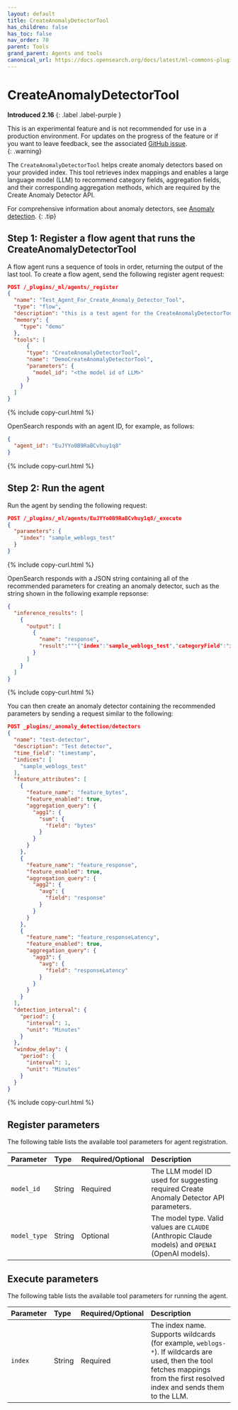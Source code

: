 ```yaml
---
layout: default
title: CreateAnomalyDetectorTool
has_children: false
has_toc: false
nav_order: 70
parent: Tools
grand_parent: Agents and tools
canonical_url: https://docs.opensearch.org/docs/latest/ml-commons-plugin/agents-tools/tools/create-anomaly-detector/
---
```


<!-- vale off -->
# CreateAnomalyDetectorTool
**Introduced 2.16**
{: .label .label-purple }
<!-- vale on -->

This is an experimental feature and is not recommended for use in a production environment. For updates on the progress of the feature or if you want to leave feedback, see the associated [GitHub issue](https://github.com/opensearch-project/skills/issues/337).    
{: .warning}

The `CreateAnomalyDetectorTool` helps create anomaly detectors based on your provided index. This tool retrieves index mappings and enables a large language model (LLM) to recommend category fields, aggregation fields, and their corresponding aggregation methods, which are required by the Create Anomaly Detector API. 

For comprehensive information about anomaly detectors, see [Anomaly detection]({{site.url}}{{site.baseurl}}/observing-your-data/ad/index/).
{: .tip}

## Step 1: Register a flow agent that runs the CreateAnomalyDetectorTool

A flow agent runs a sequence of tools in order, returning the output of the last tool. To create a flow agent, send the following register agent request:

```json
POST /_plugins/_ml/agents/_register
{
  "name": "Test_Agent_For_Create_Anomaly_Detector_Tool",
  "type": "flow",
  "description": "this is a test agent for the CreateAnomalyDetectorTool",
  "memory": {
    "type": "demo"
  },
  "tools": [
      {
      "type": "CreateAnomalyDetectorTool",
      "name": "DemoCreateAnomalyDetectorTool",
      "parameters": {
        "model_id": "<the model id of LLM>"
      }
    }
  ]
}
```
{% include copy-curl.html %} 

OpenSearch responds with an agent ID, for example, as follows:

```json
{
  "agent_id": "EuJYYo0B9RaBCvhuy1q8"
}
```
{% include copy-curl.html %} 

## Step 2: Run the agent

Run the agent by sending the following request:

```json
POST /_plugins/_ml/agents/EuJYYo0B9RaBCvhuy1q8/_execute
{
  "parameters": {
    "index": "sample_weblogs_test"
  }
}
```
{% include copy-curl.html %} 

OpenSearch responds with a JSON string containing all of the recommended parameters for creating an anomaly detector, such as the string shown in the following example repsonse:

```json
{
  "inference_results": [
    {
      "output": [
        {
          "name": "response",
          "result":"""{"index":"sample_weblogs_test","categoryField":"ip.keyword","aggregationField":"bytes,response,responseLatency","aggregationMethod":"sum,avg,avg","dateFields":"utc_time,timestamp"}"""
        }
      ]
    }
  ]
}
```
{% include copy-curl.html %} 

You can then create an anomaly detector containing the recommended parameters by sending a request similar to the following: 

```json
POST _plugins/_anomaly_detection/detectors
{
  "name": "test-detector",
  "description": "Test detector",
  "time_field": "timestamp",
  "indices": [
    "sample_weblogs_test"
  ],
  "feature_attributes": [
    {
      "feature_name": "feature_bytes",
      "feature_enabled": true,
      "aggregation_query": {
        "agg1": {
          "sum": {
            "field": "bytes"
          }
        }
      }
    },
    {
      "feature_name": "feature_response",
      "feature_enabled": true,
      "aggregation_query": {
        "agg2": {
          "avg": {
            "field": "response"
          }
        }
      }
    },
    {
      "feature_name": "feature_responseLatency",
      "feature_enabled": true,
      "aggregation_query": {
        "agg3": {
          "avg": {
            "field": "responseLatency"
          }
        }
      }
    }
  ],
  "detection_interval": {
    "period": {
      "interval": 1,
      "unit": "Minutes"
    }
  },
  "window_delay": {
    "period": {
      "interval": 1,
      "unit": "Minutes"
    }
  }
}
```
{% include copy-curl.html %} 

## Register parameters

The following table lists the available tool parameters for agent registration.

Parameter	| Type | Required/Optional | Description	
:--- | :--- | :--- | :---
`model_id` | String | Required | The LLM model ID used for suggesting required Create Anomaly Detector API parameters.
`model_type` | String | Optional | The model type. Valid values are `CLAUDE` (Anthropic Claude models) and `OPENAI` (OpenAI models). 

## Execute parameters

The following table lists the available tool parameters for running the agent.

Parameter	| Type | Required/Optional | Description	
:--- | :--- | :--- | :---
`index` | String | Required | The index name. Supports wildcards (for example, `weblogs-*`). If wildcards are used, then the tool fetches mappings from the first resolved index and sends them to the LLM. 
